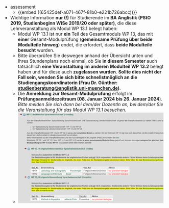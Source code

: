 - assessment
	- {{embed ((65425def-a071-467f-81b0-e221b726abcc))}}
- Wichtige Information **nur (!)** für Studierende im **BA Anglistik (PStO 2019, Studienbeginn WiSe 2019/20 oder später)**, die diese Lehrveranstaltung als Modul WP 13.1 belegt haben:
	- Modul WP 13.1 ist nur **ein** Teil des Gesamtmoduls WP 13, das mit **einer** Gesamt-Modulprüfung (**gemeinsame Prüfung über beide Modulteile hinweg**) endet, die erfordert, dass **beide Modulteile besucht** wurden.
	- Bitte überprüfen Sie deswegen anhand der Übersicht unten und Ihres Stundenplans noch einmal, ob Sie **in diesem Semester** auch tatsächlich **eine Veranstaltung im anderen Modulteil WP 13.2** belegt haben und für diese auch **zugelassen wurden**. **Sollte dies nicht der Fall sein, wenden Sie sich bitte schnellstmöglich an die Studiengangskoordinatorin (Frau Dr. Günther: studienberatung@anglistik.uni-muenchen.de)**.
	- Die **Anmeldung zur Gesamt-Modulprüfung** erfolgt im **Prüfungsanmeldezeitraum (08. Januar 2024 bis 26. Januar 2024**). *Bitte melden Sie sich dann bei dem/der DozentIn an, bei dem/der Sie die Veranstaltung für das Modul WP 13.1 besuchen.*
	- ![image.png](../assets/image_1698851207163_0.png)